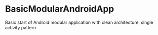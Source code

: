 # BasicModularAndroidApp
Basic start of Android modular application with clean architecture, single activity pattern
